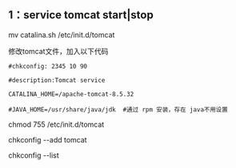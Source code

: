 ## 1：service tomcat start\|stop

mv catalina.sh /etc/init.d/tomcat

修改tomcat文件，加入以下代码

`#chkconfig: 2345 10 90`

`#description:Tomcat service`

`CATALINA_HOME=/apache-tomcat-8.5.32`

`#JAVA_HOME=/usr/share/java/jdk  #通过 rpm 安装，存在 java不用设置`

chmod 755 /etc/init.d/tomcat

chkconfig --add tomcat

chkconfig --list

